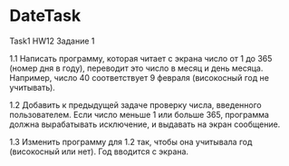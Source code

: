 # DateTask
Task1 HW12
Задание 1

1.1 Написать программу, которая читает с экрана число от 1 до 365 (номер дня в году), переводит это число в месяц и день месяца.
Например, число 40 соответствует 9 февраля (високосный год не учитывать).

1.2 Добавить к предыдущей задаче проверку числа, введенного пользователем. Если число меньше 1 или больше 365, программа должна вырабатывать исключение, и выдавать на экран сообщение.

1.3 Изменить программу для 1.2 так, чтобы она учитывала год (високосный или нет). Год вводится с экрана.
